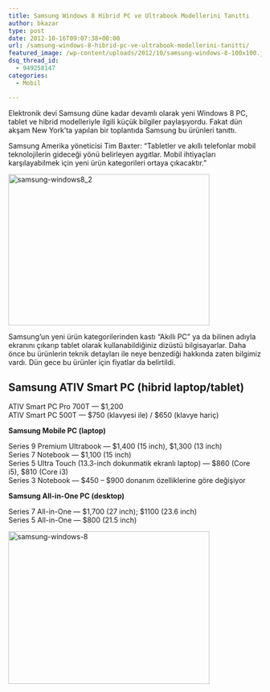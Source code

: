 ```yaml
---
title: Samsung Windows 8 Hibrid PC ve Ultrabook Modellerini Tanıttı
author: bkazar
type: post
date: 2012-10-16T09:07:38+00:00
url: /samsung-windows-8-hibrid-pc-ve-ultrabook-modellerini-tanitti/
featured_image: /wp-content/uploads/2012/10/samsung-windows-8-100x100.jpg
dsq_thread_id:
  - 949258147
categories:
  - Mobil

---
```

Elektronik devi Samsung düne kadar devamlı olarak yeni Windows 8 PC, tablet ve hibrid modelleriyle ilgili küçük bilgiler paylaşıyordu. Fakat dün akşam New York’ta yapılan bir toplantıda Samsung bu ürünleri tanıttı.

Samsung Amerika yöneticisi Tim Baxter: “Tabletler ve akıllı telefonlar mobil teknolojilerin gideceği yönü belirleyen aygıtlar. Mobil ihtiyaçları karşılayabilmek için yeni ürün kategorileri ortaya çıkacaktır.”

<img class="aligncenter size-large wp-image-8621" title="samsung-windows8_2" src="https://www.murekkep.org/wp-content/uploads/2012/10/samsung-windows8_2-400x301.jpg" alt="samsung-windows8_2" width="400" height="301" srcset="https://www.murekkep.org/wp-content/uploads/2012/10/samsung-windows8_2-400x301.jpg 400w, https://www.murekkep.org/wp-content/uploads/2012/10/samsung-windows8_2-50x37.jpg 50w, https://www.murekkep.org/wp-content/uploads/2012/10/samsung-windows8_2-165x125.jpg 165w, https://www.murekkep.org/wp-content/uploads/2012/10/samsung-windows8_2.jpg 536w" sizes="(max-width: 400px) 100vw, 400px" /> 

Samsung’un yeni ürün kategorilerinden kastı “Akıllı PC” ya da bilinen adıyla ekranını çıkarıp tablet olarak kullanabildiğiniz dizüstü bilgisayarlar. Daha önce bu ürünlerin teknik detayları ile neye benzediği hakkında zaten bilgimiz vardı. Dün gece bu ürünler için fiyatlar da belirtildi.

## Samsung ATIV Smart PC (hibrid laptop/tablet)

ATIV Smart PC Pro 700T — $1,200  
ATIV Smart PC 500T — $750 (klavyesi ile) / $650 (klavye hariç)

**Samsung Mobile PC (laptop)**

Series 9 Premium Ultrabook — $1,400 (15 inch), $1,300 (13 inch)  
Series 7 Notebook — $1,100 (15 inch)  
Series 5 Ultra Touch (13.3-inch dokunmatik ekranlı laptop) — $860 (Core i5), $810 (Core i3)  
Series 3 Notebook — $450 – $900 donanım özelliklerine göre değişiyor

**Samsung All-in-One PC (desktop)**

Series 7 All-in-One — $1,700 (27 inch); $1100 (23.6 inch)  
Series 5 All-in-One — $800 (21.5 inch)

<img class="aligncenter size-large wp-image-8620" title="samsung-windows-8" src="https://www.murekkep.org/wp-content/uploads/2012/10/samsung-windows-8-400x304.jpg" alt="samsung-windows-8" width="400" height="304" srcset="https://www.murekkep.org/wp-content/uploads/2012/10/samsung-windows-8-400x304.jpg 400w, https://www.murekkep.org/wp-content/uploads/2012/10/samsung-windows-8-50x38.jpg 50w, https://www.murekkep.org/wp-content/uploads/2012/10/samsung-windows-8-164x125.jpg 164w, https://www.murekkep.org/wp-content/uploads/2012/10/samsung-windows-8.jpg 558w" sizes="(max-width: 400px) 100vw, 400px" />